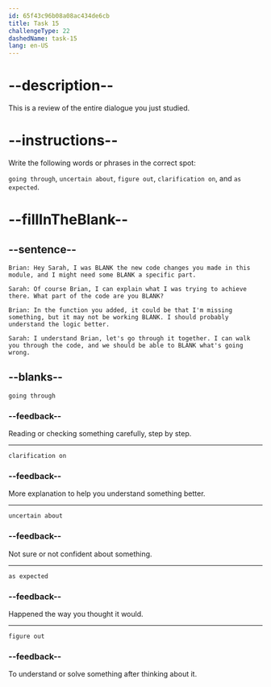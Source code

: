 ```yaml
---
id: 65f43c96b08a08ac434de6cb
title: Task 15
challengeType: 22
dashedName: task-15
lang: en-US
---
```


<!-- REVIEW -->

# --description--

This is a review of the entire dialogue you just studied.

# --instructions--

Write the following words or phrases in the correct spot:

`going through`, `uncertain about`, `figure out`, `clarification on`, and `as expected`.

# --fillInTheBlank--

## --sentence--

`Brian: Hey Sarah, I was BLANK the new code changes you made in this module, and I might need some BLANK a specific part.`

`Sarah: Of course Brian, I can explain what I was trying to achieve there. What part of the code are you BLANK?`

`Brian: In the function you added, it could be that I'm missing something, but it may not be working BLANK. I should probably understand the logic better.`

`Sarah: I understand Brian, let's go through it together. I can walk you through the code, and we should be able to BLANK what's going wrong.`

## --blanks--

`going through`

### --feedback--

Reading or checking something carefully, step by step.

---

`clarification on`

### --feedback--

More explanation to help you understand something better.

---

`uncertain about`

### --feedback--

Not sure or not confident about something.

---

`as expected`

### --feedback--

Happened the way you thought it would.

---

`figure out`

### --feedback--

To understand or solve something after thinking about it.

